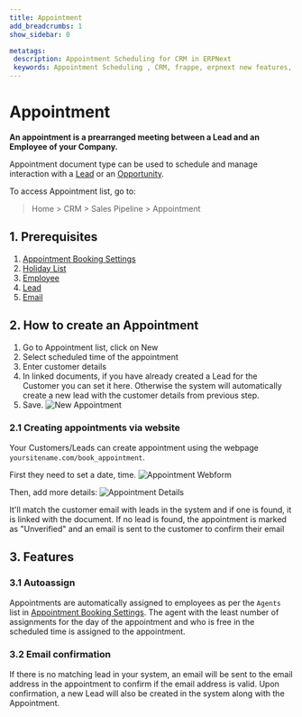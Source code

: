 ```yaml
---
title: Appointment
add_breadcrumbs: 1
show_sidebar: 0

metatags:
 description: Appointment Scheduling for CRM in ERPNext
 keywords: Appointment Scheduling , CRM, frappe, erpnext new features, erp, open source erp, free erp, security
---
```


# Appointment

**An appointment is a prearranged meeting between a Lead and an Employee of your Company.**

Appointment document type can be used to schedule and manage interaction with a [Lead](/docs/user/manual/en/CRM/lead) or an [Opportunity](/docs/user/manual/en/CRM/opportunity). 

To access Appointment list, go to:
> Home > CRM > Sales Pipeline > Appointment 

## 1. Prerequisites

1. [Appointment Booking Settings](/docs/user/manual/en/CRM/appointment-booking-settings)
2. [Holiday List](/docs/user/manual/en/human-resources/holiday-list)
3. [Employee](/docs/user/manual/en/human-resources/employee)
4. [Lead](/docs/user/manual/en/CRM/lead)
5. [Email](/docs/user/manual/en/setting-up/email/email-account)

## 2. How to create an Appointment

1. Go to Appointment list, click on New
2. Select scheduled time of the appointment
3. Enter customer details
4. In linked documents, if you have already created a Lead for the Customer you can set it here. Otherwise the system will automatically create a new lead with the customer details from previous step.
1. Save.
 ![New Appointment](/docs/assets/img/crm/new-appointment.png)

### 2.1 Creating appointments via website

Your Customers/Leads can create appointment using the webpage `yoursitename.com/book_appointment`. 

First they need to set a date, time.
![Appointment Webform](/docs/assets/img/crm/appointment-webform.png)

Then, add more details:
![Appointment Details](/docs/assets/img/crm/appointment-details.png)

It'll match the customer email with leads in the system and if one is found, it is linked with the document.
If no lead is found, the appointment is marked as "Unverified" and an email is sent to the customer to confirm their email

## 3. Features

### 3.1 Autoassign

Appointments are automatically assigned to employees as per the `Agents` list in [Appointment Booking Settings](docs/user/manual/en/CRM/appointment_booking_settings). The agent with the least number of assignments for the day of the appointment and who is free in the scheduled time is assigned to the appointment.

### 3.2 Email confirmation

If there is no matching lead in your system, an email will be sent to the email address in the appointment to confirm if the email address is valid. Upon confirmation, a new Lead will also be created in the system along with the Appointment.
